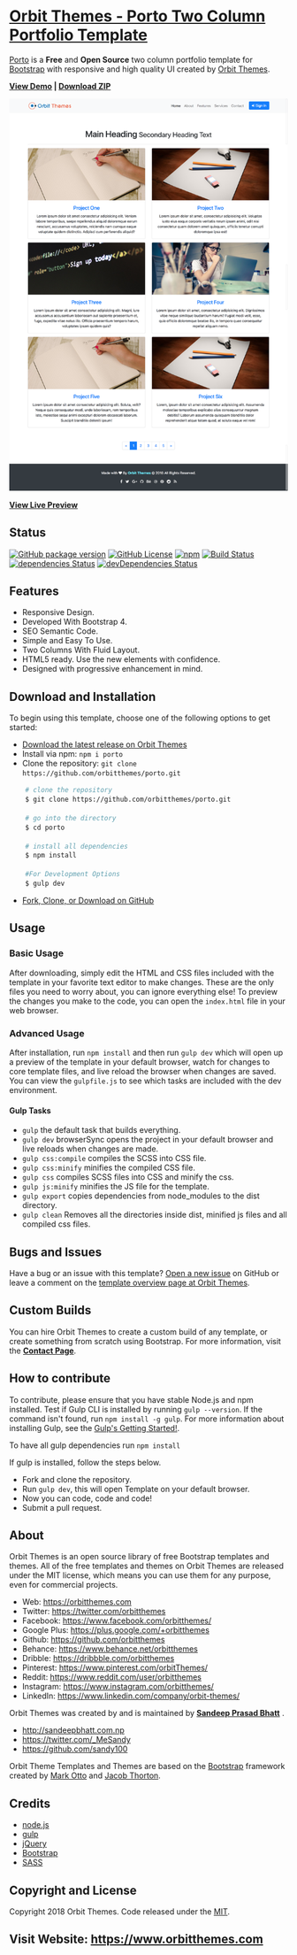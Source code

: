 # [Orbit Themes - Porto Two Column Portfolio Template](https://orbitthemes.com/preview/porto/)

[Porto](https://orbitthemes.com/downloads/porto) is a **Free** and **Open Source** two column portfolio template for [Bootstrap](https://getbootstrap.com/) with responsive and high quality UI created by [Orbit Themes](https://orbitthemes.com/).


<strong><a href="https://orbitthemes.com/preview/porto/">View Demo</a> | <a href="https://github.com/orbitthemes/porto/archive/master.zip">Download ZIP</a></strong>

[![Porto - Two Column Portfolio Template Preview](https://raw.githubusercontent.com/orbitthemes/Orbit-Themes/master/assets/porto.png)](https://orbitthemes.com/preview/porto/)


**[View Live Preview](https://orbitthemes.com/preview/porto/)**

## Status
[![GitHub package version](https://img.shields.io/github/package-json/v/badges/shields.svg)](https://github.com/orbitthemes/porto)
[![GitHub License](https://img.shields.io/badge/license-MIT-blue.svg)](https://raw.githubusercontent.com/orbitthemes/porto/master/LICENSE)
[![npm](https://img.shields.io/npm/v/npm.svg)](https://www.npmjs.com/package/porto)
[![Build Status](https://travis-ci.org/orbitthemes/One-Col-Portfolio.svg?branch=master)](https://travis-ci.org/orbitthemes/porto)
[![dependencies Status](https://david-dm.org/orbitthemes/One-Col-Portfolio/status.svg)](https://david-dm.org/orbitthemes/porto)
[![devDependencies Status](https://david-dm.org/orbitthemes/One-Col-Portfolio/dev-status.svg)](https://david-dm.org/orbitthemes/porto?type=dev)

## Features

- Responsive Design.
- Developed With Bootstrap 4.
- SEO Semantic Code.
- Simple and Easy To Use.
- Two Columns With Fluid Layout.
- HTML5 ready. Use the new elements with confidence.
- Designed with progressive enhancement in mind.

## Download and Installation

To begin using this template, choose one of the following options to get started:
* [Download the latest release on Orbit Themes](https://orbitthemes.com/downloads/porto/)
* Install via npm: `npm i porto`
* Clone the repository: `git clone https://github.com/orbitthemes/porto.git`
```sh
    # clone the repository
    $ git clone https://github.com/orbitthemes/porto.git

    # go into the directory
    $ cd porto

    # install all dependencies
    $ npm install

    #For Development Options
    $ gulp dev
```

* [Fork, Clone, or Download on GitHub](https://github.com/orbitthemes/porto)

## Usage


### Basic Usage

After downloading, simply edit the HTML and CSS files included with the template in your favorite text editor to make changes. These are the only files you need to worry about, you can ignore everything else! To preview the changes you make to the code, you can open the `index.html` file in your web browser.

### Advanced Usage

After installation, run `npm install` and then run `gulp dev` which will open up a preview of the template in your default browser, watch for changes to core template files, and live reload the browser when changes are saved. You can view the `gulpfile.js` to see which tasks are included with the dev environment.

#### Gulp Tasks

- `gulp` the default task that builds everything.
- `gulp dev` browserSync opens the project in your default browser and live reloads when changes are made.
- `gulp css:compile` compiles the SCSS into CSS file.
- `gulp css:minify` minifies the compiled CSS file.
- `gulp css` compiles SCSS files into CSS and minify the css.
- `gulp js:minify` minifies the JS file for the template.
- `gulp export` copies dependencies from node_modules to the dist directory.
- `gulp clean` Removes all the directories inside dist, minified js files and all compiled css files.

## Bugs and Issues

Have a bug or an issue with this template? [Open a new issue](https://github.com/orbitthemes/porto/issues) on GitHub or leave a comment on the [template overview page at Orbit Themes](https://orbitthemes.com/downloads/porto/).

## Custom Builds

You can hire Orbit Themes to create a custom build of any template, or create something from scratch using Bootstrap. For more information, visit the **[Contact Page](https://orbitthemes.com/contact/)**.

<!-- ## Other Templates -->
<!-- List Other Templates Of Orbit Themes -->

<!-- ## Useful Links -->
<!-- OrbitThemes Blog Post Links Related To the Template. -->

## How to contribute

To contribute, please ensure that you have stable Node.js and npm installed.
Test if Gulp CLI is installed by running `gulp --version`. If the command isn't found, run `npm install -g gulp`. For more information about installing Gulp, see the [Gulp's Getting Started!](https://gulpjs.org/getting-started).

To have all gulp dependencies run `npm install`

If gulp is installed, follow the steps below.

* Fork and clone the repository.
* Run `gulp dev`, this will open Template on your default browser.
* Now you can code, code and code!
* Submit a pull request.

## About

Orbit Themes is an open source library of free Bootstrap templates and themes. All of the free templates and themes on Orbit Themes are released under the MIT license, which means you can use them for any purpose, even for commercial projects.

* Web: https://orbitthemes.com
* Twitter: https://twitter.com/orbitthemes
* Facebook: https://www.facebook.com/orbitthemes/
* Google Plus: https://plus.google.com/+orbitthemes
* Github: https://github.com/orbitthemes
* Behance: https://www.behance.net/orbitthemes
* Dribble: https://dribbble.com/orbitthemes
* Pinterest: https://www.pinterest.com/orbitThemes/
* Reddit: https://www.reddit.com/user/orbitthemes
* Instagram: https://www.instagram.com/orbitthemes/
* LinkedIn: https://www.linkedin.com/company/orbit-themes/

Orbit Themes was created by and is maintained by **[Sandeep Prasad Bhatt](http://sandeepbhatt.com.np/)** .

* http://sandeepbhatt.com.np
* https://twitter.com/_MeSandy
* https://github.com/sandy100

Orbit Theme Templates and Themes are based on the [Bootstrap](http://getbootstrap.com/) framework created by [Mark Otto](https://twitter.com/mdo) and [Jacob Thorton](https://twitter.com/fat).


## Credits

* [node.js](http://nodejs.org/)
* [gulp](http://gulpjs.com/)
* [jQuery](http://jquery.com/)
* [Bootstrap](http://getbootstrap.com/)
* [SASS](https://sass-lang.com/)

## Copyright and License

Copyright 2018 Orbit Themes. Code released under the [MIT](https://raw.githubusercontent.com/orbitthemes/porto/master/LICENSE).

## Visit Website: https://www.orbitthemes.com